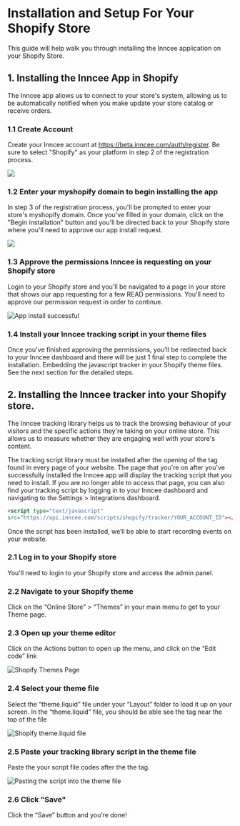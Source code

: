 # Installation and Setup For Your Shopify Store

This guide will help walk you through installing the Inncee application on your Shopify Store.

## 1. Installing the Inncee App in Shopify
The Inncee app allows us to connect to your store's system, allowing us to be automatically notified when you make update your store catalog or receive orders.

### 1.1 Create Account
Create your Inncee account at <https://beta.inncee.com/auth/register>. Be sure to select "Shopify" as your platform in step 2 of the registration process.

![](https://beta.inncee.com/images/screenshots/registration-step-1.png)

### 1.2 Enter your myshopify domain to begin installing the app
In step 3 of the registration process, you'll be prompted to enter your store's myshopify domain. Once you've filled in your domain, click on the "Begin installation" button and you'll be directed back to your Shopify store where you'll need to approve our app install request.

![](https://beta.inncee.com/images/screenshots/registration-step-3.png)

### 1.3 Approve the permissions Inncee is requesting on your Shopify store

Login to your Shopify store and you'll be navigated to a page in your store that shows our app requesting for a few READ permissions. You'll need to approve our permission request in order to continue.

![App install successful](https://shopify.inncee.com/images/inncee-shopify-install-success.png)

### 1.4 Install your Inncee tracking script in your theme files

Once you've finished approving the permissions, you'll be redirected back to your Inncee dashboard and there will be just 1 final step to complete the installation. Embedding the javascript tracker in your Shopify theme files. See the next section for the detailed steps.

## 2. Installing the Inncee tracker into your Shopify store.
The Inncee tracking library helps us to track the browsing behaviour of your visitors and the specific actions they're taking on your online store. This allows us to measure whether they are engaging well with your store's content. 

The tracking script library must be installed after the opening of the <head> tag found in every
page of your website. The page that you're on after you've successfully installed the Inncee app will display the tracking script that you need to install. If you are no longer able to access that page, you can also find your tracking script by logging in to your Inncee dashboard and navigating to the Settings > Integrations dashboard.

```html
<script type="text/javascript"
src="https://api.inncee.com/scripts/shopify/tracker/YOUR_ACCOUNT_ID"></script>
```

Once the script has been installed, we’ll be able to start recording events on your website.

### 2.1 Log in to your Shopify store
You'll need to login to your Shopify store and access the admin panel.

### 2.2 Navigate to your Shopify theme
Click on the “Online Store” > “Themes” in your main menu to get to your Theme page.

### 2.3 Open up your theme editor
Click on the Actions button to open up the menu, and click on the “Edit code” link

![Shopify Themes Page](https://shopify.inncee.com/images/script-edit-html-5.png)

### 2.4 Select your theme file
Select the “theme.liquid” file under your “Layout” folder to load it up on your screen. In the “theme.liquid” file, you should be able see the <head> tag near the top of the file

![Shopify theme.liquid file](https://shopify.inncee.com/images/script-edit-html-6.png)

### 2.5 Paste your tracking library script in the theme file
Paste the your script file codes after the the <title> tags (you should find them a couple of lines down from the <head> tag) Please make sure that you code is pasted only after the closing </title> tag.

![Pasting the script into the theme file](https://shopify.inncee.com/images/script-edit-html-7.png)

### 2.6 Click "Save"
Click the “Save” button and you’re done!
